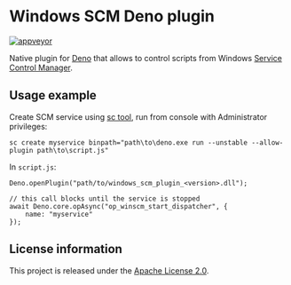 Windows SCM Deno plugin
=======================

[![appveyor](https://ci.appveyor.com/api/projects/status/github/notranspile-js/deno-windows-scm?svg=true)](https://ci.appveyor.com/project/staticlibs/deno-windows-scm)

Native plugin for [Deno](https://deno.land/) that allows to control scripts from
Windows [Service Control Manager](https://docs.microsoft.com/en-us/windows/win32/services/service-control-manager).

Usage example
-------------

Create SCM service using [sc tool](https://docs.microsoft.com/en-us/windows-server/administration/windows-commands/sc-create), run from console with Administrator privileges:

```
sc create myservice binpath="path\to\deno.exe run --unstable --allow-plugin path\to\script.js"
```

In `script.js`:

```
Deno.openPlugin("path/to/windows_scm_plugin_<version>.dll");

// this call blocks until the service is stopped
await Deno.core.opAsync("op_winscm_start_dispatcher", {
    name: "myservice"
});
```

License information
-------------------

This project is released under the [Apache License 2.0](http://www.apache.org/licenses/LICENSE-2.0).